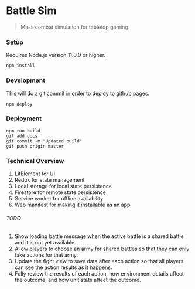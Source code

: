 # Battle Sim

> Mass combat simulation for tabletop gaming.

### Setup

Requires Node.js version 11.0.0 or higher.

`npm install`

### Development

This will do a git commit in order to deploy to github pages.

`npm deploy`

### Deployment

```
npm run build
git add docs
git commit -m "Updated build"
git push origin master
```

### Technical Overview

1. LitElement for UI
1. Redux for state management
1. Local storage for local state persistence
1. Firestore for remote state persistence
1. Service worker for offline availability
1. Web manifest for making it installable as an app

###### TODO

1. Show loading battle message when the active battle is a shared battle and it is not yet available.
1. Allow players to choose an army for shared battles so that they can only take actions for that army.
1. Update the fight view to save data after each action so that all players can see the action results as it happens.
1. Fully review the results of each action, how environment details affect the outcome, and how unit stats affect the outcome.
